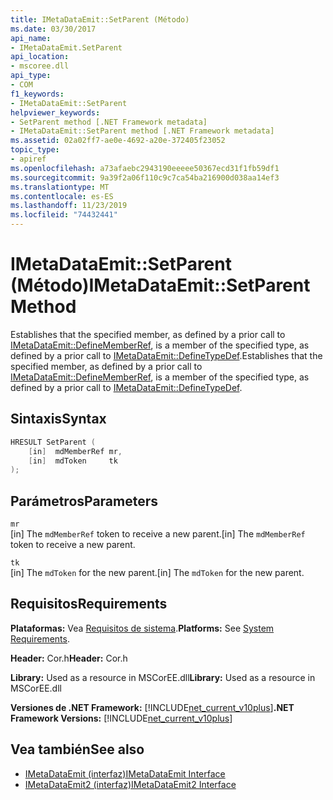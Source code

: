```yaml
---
title: IMetaDataEmit::SetParent (Método)
ms.date: 03/30/2017
api_name:
- IMetaDataEmit.SetParent
api_location:
- mscoree.dll
api_type:
- COM
f1_keywords:
- IMetaDataEmit::SetParent
helpviewer_keywords:
- SetParent method [.NET Framework metadata]
- IMetaDataEmit::SetParent method [.NET Framework metadata]
ms.assetid: 02a02ff7-ae0e-4692-a20e-372405f23052
topic_type:
- apiref
ms.openlocfilehash: a73afaebc2943190eeeee50367ecd31f1fb59df1
ms.sourcegitcommit: 9a39f2a06f110c9c7ca54ba216900d038aa14ef3
ms.translationtype: MT
ms.contentlocale: es-ES
ms.lasthandoff: 11/23/2019
ms.locfileid: "74432441"
---
```

# <a name="imetadataemitsetparent-method"></a><span data-ttu-id="cd500-102">IMetaDataEmit::SetParent (Método)</span><span class="sxs-lookup"><span data-stu-id="cd500-102">IMetaDataEmit::SetParent Method</span></span>
<span data-ttu-id="cd500-103">Establishes that the specified member, as defined by a prior call to [IMetaDataEmit::DefineMemberRef](../../../../docs/framework/unmanaged-api/metadata/imetadataemit-definememberref-method.md), is a member of the specified type, as defined by a prior call to [IMetaDataEmit::DefineTypeDef](../../../../docs/framework/unmanaged-api/metadata/imetadataemit-definetypedef-method.md).</span><span class="sxs-lookup"><span data-stu-id="cd500-103">Establishes that the specified member, as defined by a prior call to [IMetaDataEmit::DefineMemberRef](../../../../docs/framework/unmanaged-api/metadata/imetadataemit-definememberref-method.md), is a member of the specified type, as defined by a prior call to [IMetaDataEmit::DefineTypeDef](../../../../docs/framework/unmanaged-api/metadata/imetadataemit-definetypedef-method.md).</span></span>  
  
## <a name="syntax"></a><span data-ttu-id="cd500-104">Sintaxis</span><span class="sxs-lookup"><span data-stu-id="cd500-104">Syntax</span></span>  
  
```cpp  
HRESULT SetParent (   
    [in]  mdMemberRef mr,   
    [in]  mdToken     tk   
);  
```  
  
## <a name="parameters"></a><span data-ttu-id="cd500-105">Parámetros</span><span class="sxs-lookup"><span data-stu-id="cd500-105">Parameters</span></span>  
 `mr`  
 <span data-ttu-id="cd500-106">[in] The `mdMemberRef` token to receive a new parent.</span><span class="sxs-lookup"><span data-stu-id="cd500-106">[in] The `mdMemberRef` token to receive a new parent.</span></span>  
  
 `tk`  
 <span data-ttu-id="cd500-107">[in] The `mdToken` for the new parent.</span><span class="sxs-lookup"><span data-stu-id="cd500-107">[in] The `mdToken` for the new parent.</span></span>  
  
## <a name="requirements"></a><span data-ttu-id="cd500-108">Requisitos</span><span class="sxs-lookup"><span data-stu-id="cd500-108">Requirements</span></span>  
 <span data-ttu-id="cd500-109">**Plataformas:** Vea [Requisitos de sistema](../../../../docs/framework/get-started/system-requirements.md).</span><span class="sxs-lookup"><span data-stu-id="cd500-109">**Platforms:** See [System Requirements](../../../../docs/framework/get-started/system-requirements.md).</span></span>  
  
 <span data-ttu-id="cd500-110">**Header:** Cor.h</span><span class="sxs-lookup"><span data-stu-id="cd500-110">**Header:** Cor.h</span></span>  
  
 <span data-ttu-id="cd500-111">**Library:** Used as a resource in MSCorEE.dll</span><span class="sxs-lookup"><span data-stu-id="cd500-111">**Library:** Used as a resource in MSCorEE.dll</span></span>  
  
 <span data-ttu-id="cd500-112">**Versiones de .NET Framework:** [!INCLUDE[net_current_v10plus](../../../../includes/net-current-v10plus-md.md)]</span><span class="sxs-lookup"><span data-stu-id="cd500-112">**.NET Framework Versions:** [!INCLUDE[net_current_v10plus](../../../../includes/net-current-v10plus-md.md)]</span></span>  
  
## <a name="see-also"></a><span data-ttu-id="cd500-113">Vea también</span><span class="sxs-lookup"><span data-stu-id="cd500-113">See also</span></span>

- [<span data-ttu-id="cd500-114">IMetaDataEmit (interfaz)</span><span class="sxs-lookup"><span data-stu-id="cd500-114">IMetaDataEmit Interface</span></span>](../../../../docs/framework/unmanaged-api/metadata/imetadataemit-interface.md)
- [<span data-ttu-id="cd500-115">IMetaDataEmit2 (interfaz)</span><span class="sxs-lookup"><span data-stu-id="cd500-115">IMetaDataEmit2 Interface</span></span>](../../../../docs/framework/unmanaged-api/metadata/imetadataemit2-interface.md)

